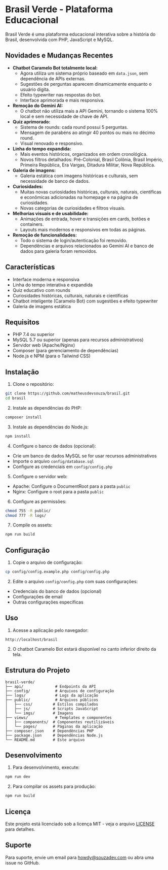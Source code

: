 # Brasil Verde - Plataforma Educacional

Brasil Verde é uma plataforma educacional interativa sobre a história do Brasil, desenvolvida com PHP, JavaScript e MySQL.

## Novidades e Mudanças Recentes

- **Chatbot Caramelo Bot totalmente local:**
  - Agora utiliza um sistema próprio baseado em `data.json`, sem dependência de APIs externas.
  - Sugestões de perguntas aparecem dinamicamente enquanto o usuário digita.
  - Efeito typewriter nas respostas do bot.
  - Interface aprimorada e mais responsiva.
- **Remoção do Gemini AI:**
  - O chatbot não utiliza mais a API Gemini, tornando o sistema 100% local e sem necessidade de chave de API.
- **Quiz aprimorado:**
  - Sistema de rounds: cada round possui 5 perguntas.
  - Mensagem de parabéns ao atingir 40 pontos ou mais no décimo round.
  - Visual renovado e responsivo.
- **Linha do tempo expandida:**
  - Mais eventos históricos, organizados em ordem cronológica.
  - Novos filtros detalhados: Pré-Colonial, Brasil Colônia, Brasil Império, Primeira República, Era Vargas, Ditadura Militar, Nova República.
- **Galeria de imagens:**
  - Galeria estática com imagens históricas e culturais, sem necessidade de banco de dados.
- **Curiosidades:**
  - Muitas novas curiosidades históricas, culturais, naturais, científicas e econômicas adicionadas na homepage e na página de curiosidades.
  - Novas categorias de curiosidades e filtros visuais.
- **Melhorias visuais e de usabilidade:**
  - Animações de entrada, hover e transições em cards, botões e containers.
  - Layouts mais modernos e responsivos em todas as páginas.
- **Remoção de funcionalidades:**
  - Todo o sistema de login/autenticação foi removido.
  - Dependências e arquivos relacionados ao Gemini AI e banco de dados para galeria foram removidos.

## Características

- Interface moderna e responsiva
- Linha do tempo interativa e expandida
- Quiz educativo com rounds
- Curiosidades históricas, culturais, naturais e científicas
- Chatbot inteligente (Caramelo Bot) com sugestões e efeito typewriter
- Galeria de imagens estática

## Requisitos

- PHP 7.4 ou superior
- MySQL 5.7 ou superior (apenas para recursos administrativos)
- Servidor web (Apache/Nginx)
- Composer (para gerenciamento de dependências)
- Node.js e NPM (para o Tailwind CSS)

## Instalação

1. Clone o repositório:
```bash
git clone https://github.com/matheusdevsouza/brasil.git
cd brasil
```

2. Instale as dependências do PHP:
```bash
composer install
```

3. Instale as dependências do Node.js:
```bash
npm install
```

4. Configure o banco de dados (opcional):
- Crie um banco de dados MySQL se for usar recursos administrativos
- Importe o arquivo `config/database.sql`
- Configure as credenciais em `config/config.php`

5. Configure o servidor web:
- Apache: Configure o DocumentRoot para a pasta `public`
- Nginx: Configure o root para a pasta `public`

6. Configure as permissões:
```bash
chmod 755 -R public/
chmod 777 -R logs/
```

7. Compile os assets:
```bash
npm run build
```

## Configuração

1. Copie o arquivo de configuração:
```bash
cp config/config.example.php config/config.php
```

2. Edite o arquivo `config/config.php` com suas configurações:
- Credenciais do banco de dados (opcional)
- Configurações de email
- Outras configurações específicas

## Uso

1. Acesse a aplicação pelo navegador:
```
http://localhost/brasil
```

2. O chatbot Caramelo Bot estará disponível no canto inferior direito da tela.

## Estrutura do Projeto

```
brasil-verde/
├── api/              # Endpoints da API
├── config/           # Arquivos de configuração
├── logs/             # Logs da aplicação
├── public/           # Arquivos públicos
│   ├── css/         # Estilos compilados
│   ├── js/          # Scripts JavaScript
│   └── imgs/        # Imagens
├── views/            # Templates e componentes
│   ├── components/  # Componentes reutilizáveis
│   └── pages/       # Páginas da aplicação
├── composer.json    # Dependências PHP
├── package.json     # Dependências Node.js
└── README.md        # Este arquivo
```

## Desenvolvimento

1. Para desenvolvimento, execute:
```bash
npm run dev
```

2. Para compilar os assets para produção:
```bash
npm run build
```

## Licença

Este projeto está licenciado sob a licença MIT - veja o arquivo [LICENSE](LICENSE) para detalhes.

## Suporte

Para suporte, envie um email para howdy@souzadev.com ou abra uma issue no GitHub. 
